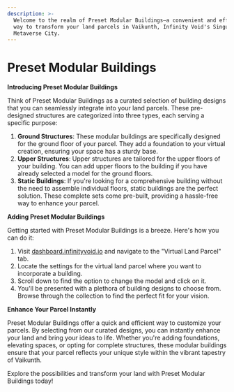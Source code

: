 ```yaml
---
description: >-
  Welcome to the realm of Preset Modular Buildings—a convenient and efficient
  way to transform your land parcels in Vaikunth, Infinity Void's Singular
  Metaverse City.
---
```


# Preset Modular Buildings

**Introducing Preset Modular Buildings**

Think of Preset Modular Buildings as a curated selection of building designs that you can seamlessly integrate into your land parcels. These pre-designed structures are categorized into three types, each serving a specific purpose:

1. **Ground Structures**: These modular buildings are specifically designed for the ground floor of your parcel. They add a foundation to your virtual creation, ensuring your space has a sturdy base.
2. **Upper Structures**: Upper structures are tailored for the upper floors of your building. You can add upper floors to the building if you have already selected a model for the ground floors.
3. **Static Buildings**: If you're looking for a comprehensive building without the need to assemble individual floors, static buildings are the perfect solution. These complete sets come pre-built, providing a hassle-free way to enhance your parcel.

**Adding Preset Modular Buildings**

Getting started with Preset Modular Buildings is a breeze. Here's how you can do it:

1. Visit [dashboard.infinityvoid.io](https://dashboard.infinityvoid.io) and navigate to the "Virtual Land Parcel" tab.
2. Locate the settings for the virtual land parcel where you want to incorporate a building.
3. Scroll down to find the option to change the model and click on it.
4. You'll be presented with a plethora of building designs to choose from. Browse through the collection to find the perfect fit for your vision.

**Enhance Your Parcel Instantly**

Preset Modular Buildings offer a quick and efficient way to customize your parcels. By selecting from our curated designs, you can instantly enhance your land and bring your ideas to life. Whether you're adding foundations, elevating spaces, or opting for complete structures, these modular buildings ensure that your parcel reflects your unique style within the vibrant tapestry of Vaikunth.

Explore the possibilities and transform your land with Preset Modular Buildings today!
